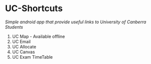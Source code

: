 # UC-Shortcuts

*Simple android app that provide useful links to University of Canberra Students*

1. UC Map - Available offline
2. UC Email
3. UC Allocate
4. UC Canvas
5. UC Exam TimeTable
